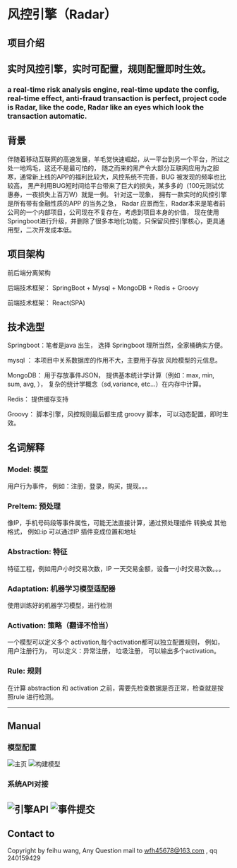 # 风控引擎（Radar）
## 项目介绍
## 实时风控引擎，实时可配置，规则配置即时生效。
### a real-time risk analysis engine, real-time update the config, real-time effect, anti-fraud transaction  is perfect, project code  is Radar, like the code, Radar like an eyes which look the transaction automatic. 

## 背景
  伴随着移动互联网的高速发展，羊毛党快速崛起，从一平台到另一个平台，所过之处一地鸡毛，这还不是最可怕的，
  随之而来的黑产令大部分互联网应用为之胆寒，通常新上线的APP的福利比较大，风控系统不完善，BUG 被发现的频率也比较高，
  黑产利用BUG短时间给平台带来了巨大的损失，某多多的（100元测试优惠券，一夜损失上百万W）就是一例。 
  针对这一现象， 拥有一款实时的风控引擎是所有带有金融性质的APP 的当务之急，
  Radar 应景而生，Radar本来是笔者前公司的一个内部项目，公司现在不复存在，考虑到项目本身的价值，
  现在使用Springboot进行升级，并删除了很多本地化功能，只保留风控引擎核心，更具通用型，二次开发成本低。

## 项目架构

前后端分离架构

后端技术框架： SpringBoot + Mysql +  MongoDB + Redis + Groovy 

前端技术框架： React(SPA) 

## 技术选型
Springboot：笔者是java 出生， 选择 Springboot 理所当然，全家桶确实方便。

mysql ： 本项目中关系数据库的作用不大，主要用于存放 风险模型的元信息。

MongoDB： 用于存放事件JSON， 提供基本统计学计算（例如：max, min, sum, avg, ），
复杂的统计学概念（sd,variance, etc...）在内存中计算。

Redis： 提供缓存支持

Groovy： 脚本引擎，风控规则最后都生成 groovy 脚本， 可以动态配置，即时生效。

## 名词解释
### Model: 模型
 用户行为事件， 例如：注册，登录，购买，提现。。。
### PreItem: 预处理 
 像IP，手机号码段等事件属性，可能无法直接计算，通过预处理插件 转换成 其他格式，
  例如:ip 可以通过IP 插件变成位置和地址
### Abstraction: 特征
特征工程，例如用户小时交易次数，IP 一天交易金额，设备一小时交易次数。。。
### Adaptation: 机器学习模型适配器
 使用训练好的机器学习模型，进行检测
### Activation: 策略（翻译不恰当）
一个模型可以定义多个 activation,每个activation都可以独立配置规则，
例如，用户注册行为， 可以定义：异常注册， 垃圾注册， 可以输出多个activation。
### Rule: 规则
在计算 abstraction 和 activation 之前，需要先检查数据是否正常，检查就是按照rule 进行检测。

---
## Manual
### 模型配置
![主页](https://github.com/wfh45678/radar/blob/master/resources/images/01.png)
![构建模型](https://github.com/wfh45678/radar/blob/master/resources/images/08.png)

### 系统API对接
![引擎API](https://github.com/wfh45678/radar/blob/master/resources/images/09.png)
![事件提交](https://github.com/wfh45678/radar/blob/master/resources/images/10.png)
---

## Contact to
Copyright by feihu wang,
Any Question mail to wfh45678@163.com , qq 240159429 